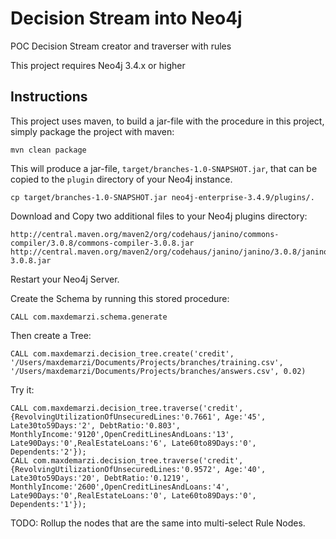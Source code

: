 # Decision Stream into Neo4j
POC Decision Stream creator and traverser with rules

This project requires Neo4j 3.4.x or higher

Instructions
------------ 

This project uses maven, to build a jar-file with the procedure in this
project, simply package the project with maven:

    mvn clean package

This will produce a jar-file, `target/branches-1.0-SNAPSHOT.jar`,
that can be copied to the `plugin` directory of your Neo4j instance.

    cp target/branches-1.0-SNAPSHOT.jar neo4j-enterprise-3.4.9/plugins/.
    
Download and Copy two additional files to your Neo4j plugins directory:

    http://central.maven.org/maven2/org/codehaus/janino/commons-compiler/3.0.8/commons-compiler-3.0.8.jar
    http://central.maven.org/maven2/org/codehaus/janino/janino/3.0.8/janino-3.0.8.jar
      

Restart your Neo4j Server.

Create the Schema by running this stored procedure:

    CALL com.maxdemarzi.schema.generate

Then create a Tree:

    CALL com.maxdemarzi.decision_tree.create('credit', '/Users/maxdemarzi/Documents/Projects/branches/training.csv', '/Users/maxdemarzi/Documents/Projects/branches/answers.csv', 0.02)
        
Try it:
    
    CALL com.maxdemarzi.decision_tree.traverse('credit', {RevolvingUtilizationOfUnsecuredLines:'0.7661', Age:'45', Late30to59Days:'2', DebtRatio:'0.803', MonthlyIncome:'9120',OpenCreditLinesAndLoans:'13', Late90Days:'0',RealEstateLoans:'6', Late60to89Days:'0', Dependents:'2'});
    CALL com.maxdemarzi.decision_tree.traverse('credit', {RevolvingUtilizationOfUnsecuredLines:'0.9572', Age:'40', Late30to59Days:'20', DebtRatio:'0.1219', MonthlyIncome:'2600',OpenCreditLinesAndLoans:'4', Late90Days:'0',RealEstateLoans:'0', Late60to89Days:'0', Dependents:'1'});
    
TODO: Rollup the nodes that are the same into multi-select Rule Nodes.